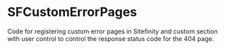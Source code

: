 # SFCustomErrorPages
Code for registering custom error pages in Sitefinity and custom section with user control to control the response status code for the 404 page.
